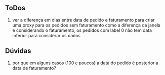 ## ToDos
1. ver a diferença em dias entre data de pedido e faturamento para criar uma proxy para os pedidos sem faturamento
    como a diferença da janela é considerando o faturamento, os pedidos com label 0 não tem data inferior para considerar
    os dados

## Dúvidas
1. por que em alguns casos (100 e poucos) a data do pedido é posterior a data de faturamento?